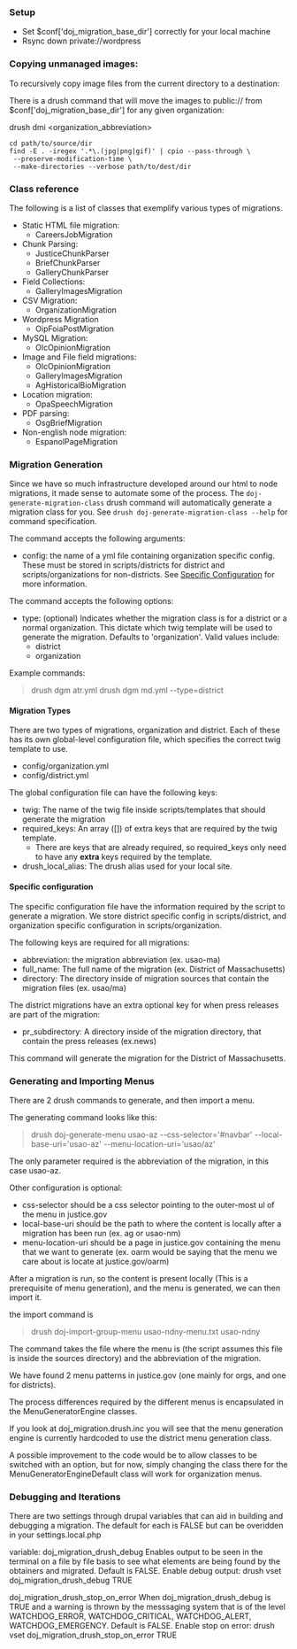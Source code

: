 ### Setup
* Set $conf['doj_migration_base_dir'] correctly for your local machine
* Rsync down private://wordpress

### Copying unmanaged images:
To recursively copy image files from the current directory to a destination:

There is a drush command that will move the images to public:// from
$conf['doj_migration_base_dir'] for any given organization:

drush dmi <organization_abbreviation>

````
cd path/to/source/dir
find -E . -iregex '.*\.(jpg|png|gif)' | cpio --pass-through \
 --preserve-modification-time \
 --make-directories --verbose path/to/dest/dir
````

### Class reference
The following is a list of classes that exemplify various types of migrations.

* Static HTML file migration:
    * CareersJobMigration
* Chunk Parsing:
    * JusticeChunkParser
    * BriefChunkParser
    * GalleryChunkParser
* Field Collections:
    * GalleryImagesMigration
* CSV Migration:
    * OrganizationMigration
* Wordpress Migration
    * OipFoiaPostMigration
* MySQL Migration:
    * OlcOpinionMigration
* Image and File field migrations:
    * OlcOpinionMigration
    * GalleryImagesMigration
    * AgHistoricalBioMigration
* Location migration:
    * OpaSpeechMigration
* PDF parsing:
    * OsgBriefMigration
* Non-english node migration:
    * EspanolPageMigration

### Migration Generation

Since we have so much infrastructure developed around our html to node 
migrations, it made sense to automate some of the process. The 
`doj-generate-migration-class` drush command will automatically generate a 
migration class for you. See `drush doj-generate-migration-class --help` for 
command specification.

The command accepts the following arguments:
 * config: the name of a yml file containing organization specific config. These
   must be stored in scripts/districts for district and scripts/organizations
   for non-districts. See [Specific Configuration](#specific-config) for more
   information.
   
The command accepts the following options:
  * type: (optional) Indicates whether the migration class is for a district or
    a normal organization. This dictate which twig template will be used to
    generate the migration. Defaults to 'organization'. Valid values include:
    * district
    * organization

Example commands:
> drush dgm atr.yml
> drush dgm md.yml --type=district

#### Migration Types

There are two types of migrations, organization and district. Each of these
has its own global-level configuration file, which specifies the correct
twig template to use.
  * config/organization.yml
  * config/district.yml

The global configuration file can have the following keys:
  * twig: The name of the twig file inside scripts/templates that should 
    generate the migration
  * required_keys: An array ([]) of extra keys that are required by the twig 
    template.
    * There are keys that are already required, so required_keys only need to 
      have any __extra__ keys required by the template.
  * drush_local_alias: The drush alias used for your local site.

#### Specific configuration

The specific configuration file have the information required by the script to 
generate a migration. We store district specific config in scripts/district, 
and organization specific configuration in scripts/organization.

The following keys are required for all migrations:
* abbreviation: the migration abbreviation (ex. usao-ma)
* full_name: The full name of the migration (ex. District of Massachusetts)
* directory: The directory inside of migration sources that contain the 
  migration files (ex. usao/ma)

The district migrations have an extra optional key for when press releases are 
part of the migration:

* pr_subdirectory: A directory inside of the migration directory, that contain 
the press releases (ex.news)

This command will generate the migration for the District of Massachusetts. 

### Generating and Importing Menus

There are 2 drush commands to generate, and then import a menu.

The generating command looks like this:
> drush doj-generate-menu usao-az --css-selector='#navbar' --local-base-uri='usao-az' --menu-location-uri='usao/az'

The only parameter required is the abbreviation of the migration, in this 
case usao-az. 

Other configuration is optional:

* css-selector should be a css selector pointing to the outer-most ul of the 
menu in justice.gov
* local-base-uri should be the path to where the content is locally after a 
migration has been run (ex. ag or usao-nm)
* menu-location-uri should be a page in justice.gov containing the menu that 
we want to generate (ex. oarm would be saying that the menu we care about is 
locate at justice.gov/oarm)

After a migration is run, so the content is present locally (This is a 
prerequisite of menu generation), and the menu is generated, we can then 
import it.

the import command is
> drush doj-import-group-menu usao-ndny-menu.txt usao-ndny                                                              

The command takes the file where the menu is (the script assumes this file is 
inside the sources directory) and the abbreviation of the migration.

We have found 2 menu patterns in justice.gov (one mainly for orgs, and one for 
districts). 

The process differences required by the different menus is encapsulated in the 
MenuGeneratorEngine classes.

If you look at doj_migration.drush.inc you will see that the menu generation 
engine is currently hardcoded to use the district menu generation class.

A possible improvement to the code would be to allow classes to be switched 
with an option, but for now, simply changing the class there for the 
MenuGeneratorEngineDefault class will work for organization menus.


### Debugging and Iterations
There are two settings through drupal variables that can aid in building and
debugging a migration.  The default for each is FALSE but can be overidden in
your settings.local.php

variable: doj_migration_drush_debug
  Enables output to be seen in the terminal on a file by file basis to see
  what elements are being found by the obtainers and migrated. Default is FALSE.
  Enable debug output: drush vset doj_migration_drush_debug TRUE

doj_migration_drush_stop_on_error
  When doj_migration_drush_debug is TRUE and a warning is thrown by the
  messsaging system that is of the level WATCHDOG_ERROR, WATCHDOG_CRITICAL,
  WATCHDOG_ALERT, WATCHDOG_EMERGENCY.
  Default is FALSE.
  Enable stop on error: drush vset doj_migration_drush_stop_on_error TRUE
